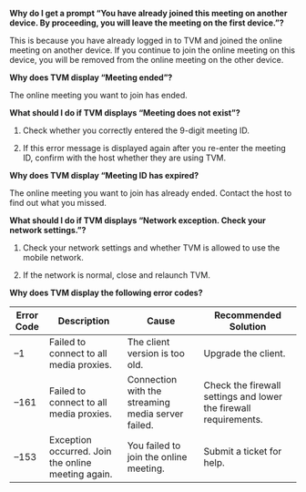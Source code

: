**Why do I get a prompt “You have already joined this meeting on another device. By proceeding, you will leave the meeting on the first device.”?**

This is because you have already logged in to TVM and joined the online meeting on another device. If you continue to join the online meeting on this device, you will be removed from the online meeting on the other device.

**Why does TVM display “Meeting ended”?**

The online meeting you want to join has ended.

**What should I do if TVM displays “Meeting does not exist”?**

1. Check whether you correctly entered the 9-digit meeting ID.

2. If this error message is displayed again after you re-enter the meeting ID, confirm with the host whether they are using TVM.

**Why does TVM display “Meeting ID has expired?**

The online meeting you want to join has already ended. Contact the host to find out what you missed.

**What should I do if TVM displays “Network exception. Check your network settings.”?**

1. Check your network settings and whether TVM is allowed to use the mobile network.

2. If the network is normal, close and relaunch TVM.

**Why does TVM display the following error codes?**

| Error Code | Description | Cause | Recommended Solution |
| ------ | ------------------------ | -------------------------- | ------------------------------------ |
| –1 | Failed to connect to all media proxies. | The client version is too old. | Upgrade the client. |
| –161 | Failed to connect to all media proxies. | Connection with the streaming media server failed. | Check the firewall settings and lower the firewall requirements. |
| –153 | Exception occurred. Join the online meeting again. | You failed to join the online meeting. | Submit a ticket for help. |

 

 